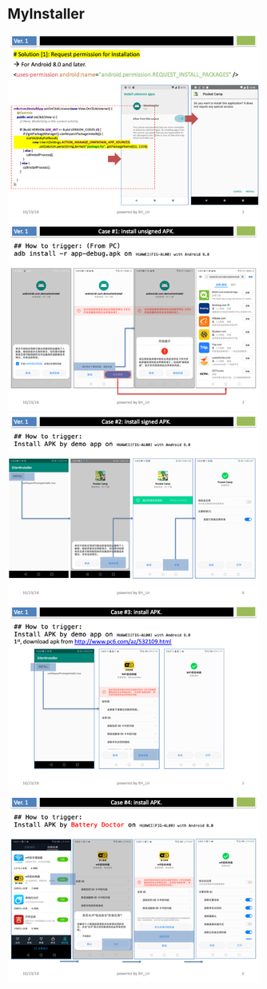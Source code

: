 # MyInstaller

![](./pictures/Slide2.png)
![](./pictures/Slide3.png)
![](./pictures/Slide4.png)
![](./pictures/Slide5.png)
![](./pictures/Slide6.png)